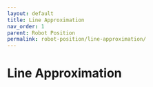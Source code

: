 ```yaml
---
layout: default
title: Line Approximation
nav_order: 1
parent: Robot Position
permalink: robot-position/line-approximation/
---
```


# Line Approximation
